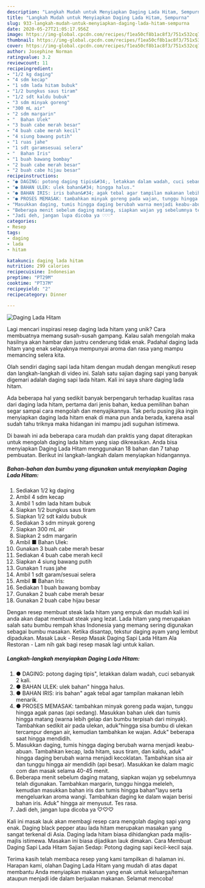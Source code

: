 ```yaml
---
description: "Langkah Mudah untuk Menyiapkan Daging Lada Hitam, Sempurna"
title: "Langkah Mudah untuk Menyiapkan Daging Lada Hitam, Sempurna"
slug: 933-langkah-mudah-untuk-menyiapkan-daging-lada-hitam-sempurna
date: 2020-05-27T21:05:17.956Z
image: https://img-global.cpcdn.com/recipes/f1ea50cf8b1ac8f3/751x532cq70/daging-lada-hitam-foto-resep-utama.jpg
thumbnail: https://img-global.cpcdn.com/recipes/f1ea50cf8b1ac8f3/751x532cq70/daging-lada-hitam-foto-resep-utama.jpg
cover: https://img-global.cpcdn.com/recipes/f1ea50cf8b1ac8f3/751x532cq70/daging-lada-hitam-foto-resep-utama.jpg
author: Josephine Norman
ratingvalue: 3.2
reviewcount: 11
recipeingredient:
- "1/2 kg daging"
- "4 sdm kecap"
- "1 sdm lada hitam bubuk"
- "1/2 bungkus saus tiram"
- "1/2 sdt kaldu bubuk"
- "3 sdm minyak goreng"
- "300 mL air"
- "2 sdm margarin"
- "  Bahan Ulek"
- "3 buah cabe merah besar"
- "4 buah cabe merah kecil"
- "4 siung bawang putih"
- "1 ruas jahe"
- "1 sdt garamsesuai selera"
- "  Bahan Iris"
- "1 buah bawang bombay"
- "2 buah cabe merah besar"
- "2 buah cabe hijau besar"
recipeinstructions:
- "● DAGING: potong daging tipis&#34;, letakkan dalam wadah, cuci sebanyak 2 kali."
- "● BAHAN ULEK: ulek bahan&#34; hingga halus."
- "● BAHAN IRIS: iris bahan&#34; agak tebal agar tampilan makanan lebih menarik."
- "● PROSES MEMASAK: tambahkan minyak goreng pada wajan, tunggu hingga agak panas (api sedang). Masukkan bahan ulek dan tumis hingga matang (warna lebih gelap dan bumbu terpisah dari minyak). Tambahkan sedikit air pada ulekan, aduk&#34;hingga sisa bumbu di ulekan tercampur dengan air, kemudian tambahkan ke wajan. Aduk&#34; beberapa saat hingga mendidih."
- "Masukkan daging, tumis hingga daging berubah warna menjadi keabu-abuan. Tambahkan kecap, lada hitam, saus tiram, dan kaldu, aduk&#34; hingga daging berubah warna menjadi kecoklatan. Tambahkan sisa air dan tunggu hingga air mendidih (api besar). Masukkan ke dalam magic com dan masak selama 40-45 menit."
- "Beberapa menit sebelum daging matang, siapkan wajan yg sebelumnya telah digunakan. Tambahkan margarin, tunggu hingga meleleh, kemudian masukkan bahan iris dan tumis hingga bahan&#34;layu serta mengeluarkan aroma wangi. Tambahkan daging ke dalam wajan berisi bahan iris. Aduk&#34; hingga air menyusut. Tes rasa."
- "Jadi deh, jangan lupa dicoba ya ♡♡♡"
categories:
- Resep
tags:
- daging
- lada
- hitam

katakunci: daging lada hitam 
nutrition: 299 calories
recipecuisine: Indonesian
preptime: "PT29M"
cooktime: "PT37M"
recipeyield: "2"
recipecategory: Dinner

---
```



![Daging Lada Hitam](https://img-global.cpcdn.com/recipes/f1ea50cf8b1ac8f3/751x532cq70/daging-lada-hitam-foto-resep-utama.jpg)

Lagi mencari inspirasi resep daging lada hitam yang unik? Cara membuatnya memang susah-susah gampang. Kalau salah mengolah maka hasilnya akan hambar dan justru cenderung tidak enak. Padahal daging lada hitam yang enak selayaknya mempunyai aroma dan rasa yang mampu memancing selera kita.

Olah sendiri daging sapi lada hitam dengan mudah dengan mengikuti resep dan langkah-langkah di video ini. Salah satu sajian daging sapi yang banyak digemari adalah daging sapi lada hitam. Kali ini saya share daging lada hitam.

Ada beberapa hal yang sedikit banyak berpengaruh terhadap kualitas rasa dari daging lada hitam, pertama dari jenis bahan, kedua pemilihan bahan segar sampai cara mengolah dan menyajikannya. Tak perlu pusing jika ingin menyiapkan daging lada hitam enak di mana pun anda berada, karena asal sudah tahu triknya maka hidangan ini mampu jadi suguhan istimewa.


Di bawah ini ada beberapa cara mudah dan praktis yang dapat diterapkan untuk mengolah daging lada hitam yang siap dikreasikan. Anda bisa menyiapkan Daging Lada Hitam menggunakan 18 bahan dan 7 tahap pembuatan. Berikut ini langkah-langkah dalam menyiapkan hidangannya.

<!--inarticleads1-->

##### Bahan-bahan dan bumbu yang digunakan untuk menyiapkan Daging Lada Hitam:

1. Sediakan 1/2 kg daging
1. Ambil 4 sdm kecap
1. Ambil 1 sdm lada hitam bubuk
1. Siapkan 1/2 bungkus saus tiram
1. Siapkan 1/2 sdt kaldu bubuk
1. Sediakan 3 sdm minyak goreng
1. Siapkan 300 mL air
1. Siapkan 2 sdm margarin
1. Ambil  ■ Bahan Ulek:
1. Gunakan 3 buah cabe merah besar
1. Sediakan 4 buah cabe merah kecil
1. Siapkan 4 siung bawang putih
1. Gunakan 1 ruas jahe
1. Ambil 1 sdt garam/sesuai selera
1. Ambil  ■ Bahan Iris:
1. Sediakan 1 buah bawang bombay
1. Gunakan 2 buah cabe merah besar
1. Gunakan 2 buah cabe hijau besar


Dengan resep membuat steak lada hitam yang empuk dan mudah kali ini anda akan dapat membuat steak yang lezat. Lada hitam yang merupakan salah satu bumbu rempah khas Indonesia yang memang sering digunakan sebagai bumbu masakan. Ketika disantap, tekstur daging ayam yang lembut dipadukan. Masak Lauk - Resep Masak Daging Sapi Lada Hitam Ala Restoran - Lam nih gak bagi resep masak lagi untuk kalian. 

<!--inarticleads2-->

##### Langkah-langkah menyiapkan Daging Lada Hitam:

1. ● DAGING: potong daging tipis&#34;, letakkan dalam wadah, cuci sebanyak 2 kali.
1. ● BAHAN ULEK: ulek bahan&#34; hingga halus.
1. ● BAHAN IRIS: iris bahan&#34; agak tebal agar tampilan makanan lebih menarik.
1. ● PROSES MEMASAK: tambahkan minyak goreng pada wajan, tunggu hingga agak panas (api sedang). Masukkan bahan ulek dan tumis hingga matang (warna lebih gelap dan bumbu terpisah dari minyak). Tambahkan sedikit air pada ulekan, aduk&#34;hingga sisa bumbu di ulekan tercampur dengan air, kemudian tambahkan ke wajan. Aduk&#34; beberapa saat hingga mendidih.
1. Masukkan daging, tumis hingga daging berubah warna menjadi keabu-abuan. Tambahkan kecap, lada hitam, saus tiram, dan kaldu, aduk&#34; hingga daging berubah warna menjadi kecoklatan. Tambahkan sisa air dan tunggu hingga air mendidih (api besar). Masukkan ke dalam magic com dan masak selama 40-45 menit.
1. Beberapa menit sebelum daging matang, siapkan wajan yg sebelumnya telah digunakan. Tambahkan margarin, tunggu hingga meleleh, kemudian masukkan bahan iris dan tumis hingga bahan&#34;layu serta mengeluarkan aroma wangi. Tambahkan daging ke dalam wajan berisi bahan iris. Aduk&#34; hingga air menyusut. Tes rasa.
1. Jadi deh, jangan lupa dicoba ya ♡♡♡


Kali ini masak lauk akan membagi resep cara mengolah daging sapi yang enak. Daging black pepper atau lada hitam merupakan masakan yang sangat terkenal di Asia. Daging lada hitam biasa dihidangkan pada majlis-majlis istimewa. Masakan ini biasa dijadikan lauk dimakan. Cara Membuat Daging Sapi Lada Hitam Sajian Sedap: Potong daging sapi kecil-kecil saja. 

Terima kasih telah membaca resep yang kami tampilkan di halaman ini. Harapan kami, olahan Daging Lada Hitam yang mudah di atas dapat membantu Anda menyiapkan makanan yang enak untuk keluarga/teman ataupun menjadi ide dalam berjualan makanan. Selamat mencoba!
